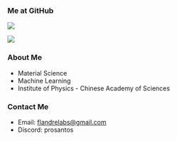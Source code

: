 ### Me at GitHub

![](https://github-readme-stats.vercel.app/api?username=senorL&theme=transparent)

![](https://github-readme-stats.vercel.app/api/top-langs/?username=senorL&theme=transparent)

### About Me

- Material Science
- Machine Learning
- Institute of Physics - Chinese Academy of Sciences

### Contact Me

- Email: flandrelabs@gmail.com
- Discord: prosantos
